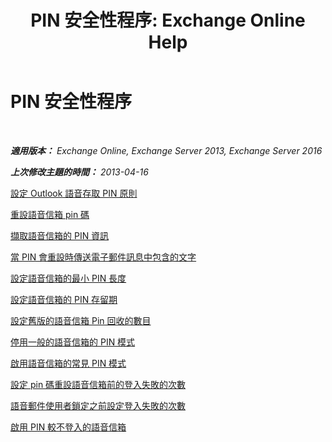 ﻿---
title: 'PIN 安全性程序: Exchange Online Help'
TOCTitle: PIN 安全性程序
ms:assetid: 58e4b02e-dc99-46b8-a65d-d441bbfee8a9
ms:mtpsurl: https://technet.microsoft.com/zh-tw/library/JJ863110(v=EXCHG.150)
ms:contentKeyID: 50553988
ms.date: 05/23/2018
mtps_version: v=EXCHG.150
ms.translationtype: MT
---

# PIN 安全性程序

 

_**適用版本：** Exchange Online, Exchange Server 2013, Exchange Server 2016_

_**上次修改主題的時間：** 2013-04-16_

[設定 Outlook 語音存取 PIN 原則](set-outlook-voice-access-pin-policies-exchange-2013-help.md)

[重設語音信箱 pin 碼](reset-a-voice-mail-pin-exchange-2013-help.md)

[擷取語音信箱的 PIN 資訊](retrieve-voice-mail-pin-information-exchange-2013-help.md)

[當 PIN 會重設時傳送電子郵件訊息中包含的文字](include-text-with-the-email-message-sent-when-a-pin-is-reset-exchange-2013-help.md)

[設定語音信箱的最小 PIN 長度](set-the-minimum-pin-length-for-voice-mail-exchange-2013-help.md)

[設定語音信箱的 PIN 存留期](set-the-pin-lifetime-for-voice-mail-exchange-2013-help.md)

[設定舊版的語音信箱 Pin 回收的數目](set-the-number-of-previous-voice-mail-pins-to-recycle-exchange-2013-help.md)

[停用一般的語音信箱的 PIN 模式](disable-common-pin-patterns-for-voice-mail-exchange-2013-help.md)

[啟用語音信箱的常見 PIN 模式](enable-common-pin-patterns-for-voice-mail-exchange-2013-help.md)

[設定 pin 碼重設語音信箱前的登入失敗的次數](set-the-number-of-sign-in-failures-before-a-voice-mail-pin-is-reset-exchange-2013-help.md)

[語音郵件使用者鎖定之前設定登入失敗的次數](set-the-number-of-sign-in-failures-before-a-voice-mail-user-is-locked-out-exchange-2013-help.md)

[啟用 PIN 較不登入的語音信箱](enable-pin-less-sign-ins-for-voice-mail-exchange-2013-help.md)

